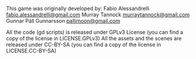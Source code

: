 This game was originally developed by:
Fabio Alessandrelli <fabio.alessandrelli@gmail.com>
Murray Tannock <murraytannock@gmail.com>
Gunnar Páll Gunnarsson <pallimoon@gmail.com>

All the code (gd scripts) is released under GPLv3 License (you can find a copy of the license in LICENSE.GPLv3)
All the assets and the scenes are released under CC-BY-SA (you can find a copy of the license in LICENSE.CC-BY-SA)


